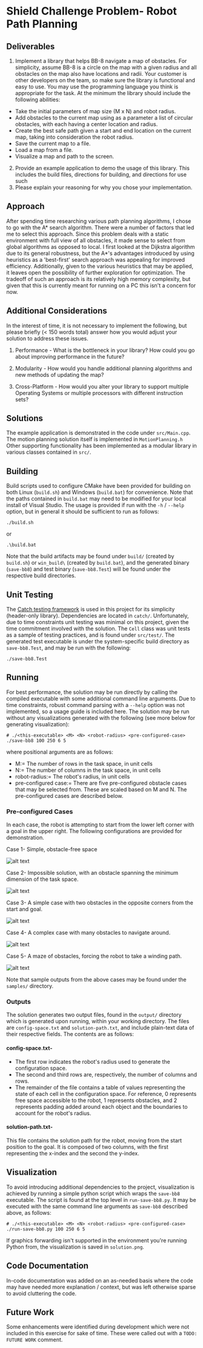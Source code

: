 # Shield Challenge Problem- Robot Path Planning

## Deliverables
1. Implement a library that helps BB-8 navigate a map of obstacles. For simplicity, assume BB-8 is a circle on the map with a given radius and all obstacles on the map also have locations and radii. Your customer is other developers on the team, so make sure the library is functional and easy to use. You may use the programming language you think is appropriate for the task.
  At the minimum the library should include the following abilities:
  * Take the initial parameters of map size (M x N) and robot radius.
  * Add obstacles to the current map using as a parameter a list of circular obstacles, with each having a center location and radius.
  * Create the best safe path given a start and end location on the current map, taking into consideration the robot radius.
  * Save the current map to a file.
  * Load a map from a file.
  * Visualize a map and path to the screen.
2. Provide an example application to demo the usage of this library. This includes the build files, directions for building, and directions for use such
3. Please explain your reasoning for why you chose your implementation.

## Approach
After spending time researching various path planning algorithms, I chose to go with the A* search algorithm. There were a number of factors that led me to select this approach. Since this problem deals with a static environment with full view of all obstacles, it made sense to select from global algorithms as opposed to local. I first looked at the Dijkstra algorithm due to its general robustness, but the A*'s advantages introduced by using heuristics as a 'best-first' search approach was appealing for improved efficiency. Additionally, given to the various heuristics that may be applied, it leaves open the possibility of further exploration for optimization. The tradeoff of such an approach is its relatively high memory complexity, but given that this is currently meant for running on a PC this isn't a concern for now.

## Additional Considerations
In the interest of time, it is not necessary to implement the following, but please briefly (< 150 words total) answer how you would adjust your solution to address these issues.
1. Performance - What is the bottleneck in your library? How could you go about improving performance in the future?
  
2. Modularity - How would you handle additional planning algorithms and new methods of updating the map?
3. Cross-Platform - How would you alter your library to support multiple Operating Systems or multiple processors with different instruction sets?

## Solutions
The example application is demonstrated in the code under `src/Main.cpp`. The motion planning solution itself is implemented in `MotionPlanning.h` Other supporting functionality has been implemented as a modular library in various classes contained in `src/`.

## Building
Build scripts used to configure CMake have been provided for building on both Linux (`build.sh`) and Windows (`build.bat`) for convenience. Note that the paths contained in `build.bat` may need to be modified for your local install of Visual Studio. The usage is provided if run with the `-h` / `--help` option, but in general it should be sufficient to run as follows:
```
./build.sh
```
or
```
.\build.bat
```
Note that the build artifacts may be found under `build/` (created by `build.sh`) or `win_build\` (created by `build.bat`), and the generated binary (`save-bb8`) and test binary (`save-bb8.Test`) will be found under the respective build directories.

## Unit Testing
The [Catch testing framework](https://github.com/catchorg/Catch2) is used in this project for its simplicity (header-only library). Dependencies are located in `catch/`. Unfortunately, due to time constraints unit testing was minimal on this project, given the time commitment involved with the solution. The `Cell` class was unit tests as a sample of testing practices, and is found under `src/test/`. The generated test executable is under the system-specific build directory as `save-bb8.Test`, and may be run with the following:
```
./save-bb8.Test
```

## Running
For best performance, the solution may be run directly by calling the compiled executable with some additional command line arguments. Due to time constraints, robust command parsing with a `--help` option was not implemented, so a usage guide is included here. The solution may be run without any visualizations generated with the following (see more below for generating visualization):

```
# ./<this-executable> <M> <N> <robot-radius> <pre-configured-case>
./save-bb8 100 250 6 5
```
where positional arguments are as follows:
* M:= The number of rows in the task space, in unit cells
* N:= The number of columns in the task space, in unit cells
* robot-radius:= The robot's radius, in unit cells
* pre-configured case:= There are five pre-configured obstacle cases that may be selected from. These are scaled based on M and N. The pre-configured cases are described below.

### Pre-configured Cases
In each case, the robot is attempting to start from the lower left corner with a goal in the upper right. The following configurations are provided for demonstration.

Case 1- Simple, obstacle-free space

![alt text](https://github.com/kevinatrix15/shield/blob/main/samples/solution-cas1.png?raw=true)

Case 2- Impossible solution, with an obstacle spanning the minimum dimension of the task space.

![alt text](https://github.com/kevinatrix15/shield/blob/main/samples/solution-cas2.png?raw=true)

Case 3- A simple case with two obstacles in the opposite corners from the start and goal.

![alt text](https://github.com/kevinatrix15/shield/blob/main/samples/solution-cas3.png?raw=true)

Case 4- A complex case with many obstacles to navigate around.

![alt text](https://github.com/kevinatrix15/shield/blob/main/samples/solution-cas4.png?raw=true)

Case 5- A maze of obstacles, forcing the robot to take a winding path.

![alt text](https://github.com/kevinatrix15/shield/blob/main/samples/solution-cas5.png?raw=true)

Note that sample outputs from the above cases may be found under the `samples/` directory.

### Outputs
The solution generates two output files, found in the `output/` directory which is generated upon running, within your working directory. The files are `config-space.txt` and `solution-path.txt`, and include plain-text data of their respective fields. The contents are as follows:

#### config-space.txt- 
* The first row indicates the robot's radius used to generate the configuration space.
* The second and third rows are, respectively, the number of columns and rows.
* The remainder of the file contains a table of values representing the state of each cell in the configuration space. For reference, 0 represents free space accessible to the robot, 1 represents obstacles, and 2 represents padding added around each object and the boundaries to account for the robot's radius.

#### solution-path.txt- 
This file contains the solution path for the robot, moving from the start position to the goal. It is composed of two columns, with the first representing the x-index and the second the y-index.

## Visualization
To avoid introducing additional dependencies to the project, visualization is achieved by running a simple python script which wraps the `save-bb8` executable. The script is found at the top level in `run-save-bb8.py`. It may be executed with the same command line arguments as `save-bb8` described above, as follows:
```
# ./<this-executable> <M> <N> <robot-radius> <pre-configured-case>
./run-save-bb8.py 100 250 6 5
```
If graphics forwarding isn't supported in the environment you're running Python from, the visualization is saved in `solution.png`.

## Code Documentation
In-code documentation was added on an as-needed basis where the code may have needed more explanation / context, but was left otherwise sparse to avoid cluttering the code. 

## Future Work
Some enhancements were identified during development which were not included in this exercise for sake of time. These were called out with a `TODO: FUTURE WORK` comment.